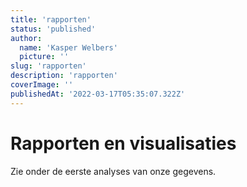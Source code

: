 ```yaml
---
title: 'rapporten'
status: 'published'
author:
  name: 'Kasper Welbers'
  picture: ''
slug: 'rapporten'
description: 'rapporten'
coverImage: ''
publishedAt: '2022-03-17T05:35:07.322Z'
---
```


# Rapporten en visualisaties

Zie onder de eerste analyses van onze gegevens.

